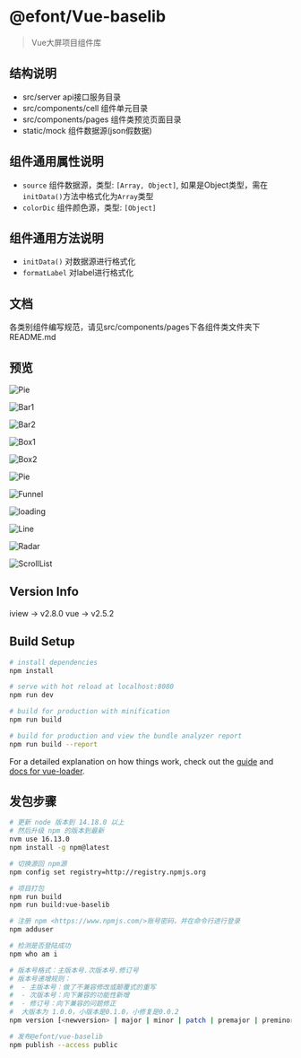# @efont/Vue-baselib 

> Vue大屏项目组件库

## 结构说明
  - src/server api接口服务目录
  - src/components/cell 组件单元目录
  - src/components/pages 组件类预览页面目录
  - static/mock 组件数据源(json假数据)

## 组件通用属性说明
  - ```source``` 组件数据源，类型: ```[Array, Object]```, 如果是Object类型，需在```initData()```方法中格式化为```Array```类型
  - ```colorDic``` 组件颜色源，类型: ```[Object]```

## 组件通用方法说明
  - ```initData()``` 对数据源进行格式化
  - ```formatLabel``` 对label进行格式化

## 文档
  各类别组件编写规范，请见src/components/pages下各组件类文件夹下README.md

## 预览

![Pie](/static/tinified/pie.png)

![Bar1](/static/tinified/bar-1.png)

![Bar2](/static/tinified/bar-2.png)

![Box1](/static/tinified/box-1.png)

![Box2](/static/tinified/box-2.png)

![Pie](/static/tinified/pie.png)

![Funnel](/static/tinified/funnel.png)

![loading](/static/tinified/loading.png)

![Line](/static/tinified/line.png)

![Radar](/static/tinified/radar.png)

![ScrollList](/static/tinified/scroll-list.png)

## Version Info

iview -> v2.8.0
vue -> v2.5.2

## Build Setup

``` bash
# install dependencies
npm install

# serve with hot reload at localhost:8080
npm run dev

# build for production with minification
npm run build

# build for production and view the bundle analyzer report
npm run build --report
```

For a detailed explanation on how things work, check out the [guide](http://vuejs-templates.github.io/webpack/) and [docs for vue-loader](http://vuejs.github.io/vue-loader).

## 发包步骤
```bash
# 更新 node 版本到 14.18.0 以上
# 然后升级 npm 的版本到最新
nvm use 16.13.0
npm install -g npm@latest

# 切换源回 npm源
npm config set registry=http://registry.npmjs.org

# 项目打包
npm run build
npm run build:vue-baselib

# 注册 npm <https://www.npmjs.com/>账号密码，并在命令行进行登录
npm adduser

# 检测是否登陆成功
npm who am i

# 版本号格式：主版本号.次版本号.修订号
# 版本号递增规则：
#  - 主版本号：做了不兼容修改或颠覆式的重写
#  - 次版本号：向下兼容的功能性新增
#  - 修订号：向下兼容的问题修正
#  大版本为 1.0.0，小版本是0.1.0，小修复是0.0.2
npm version [<newversion> | major | minor | patch | premajor | preminor | prepatch | prerelease [--preid=<prerelease-id>]

# 发布@efont/vue-baselib
npm publish --access public
```

